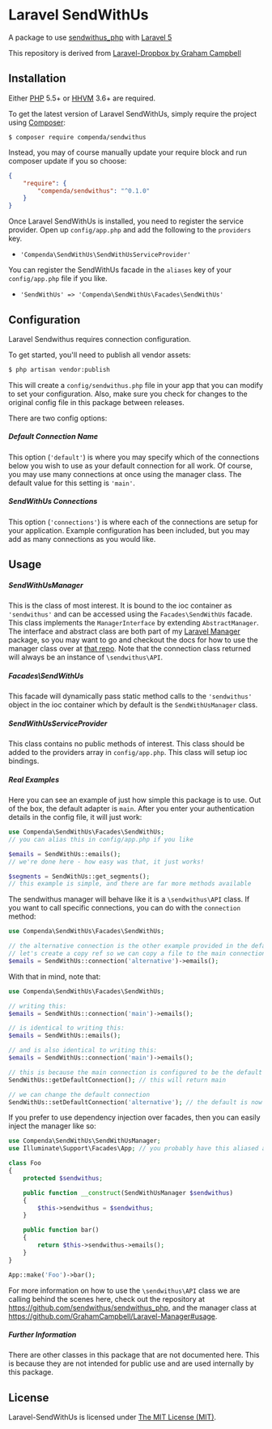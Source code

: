 Laravel SendWithUs
===============

A package to use [sendwithus_php](https://github.com/sendwithus/sendwithus_php) with [Laravel 5](https://laravel.com)

This repository is derived from [Laravel-Dropbox by Graham Campbell](https://github.com/GrahamCampbell/Laravel-Dropbox)

## Installation

Either [PHP](https://php.net/) 5.5+ or [HHVM](http://hhvm.com/) 3.6+ are required.

To get the latest version of Laravel SendWithUs, simply require the project using [Composer](https://getcomposer.org/):

```
$ composer require compenda/sendwithus
```

Instead, you may of course manually update your require block and run composer update if you so choose:

```json
{
    "require": {
        "compenda/sendwithus": "^0.1.0"
    }
}
```

Once Laravel SendWithUs is installed, you need to register the service provider. Open up `config/app.php` and add the following to the `providers` key.

* `'Compenda\SendWithUs\SendWithUsServiceProvider'`

You can register the SendWithUs facade in the `aliases` key of your `config/app.php` file if you like.

* `'SendWithUs' => 'Compenda\SendWithUs\Facades\SendWithUs'`


## Configuration

Laravel Sendwithus requires connection configuration.

To get started, you'll need to publish all vendor assets:

```bash
$ php artisan vendor:publish
```

This will create a `config/sendwithus.php` file in your app that you can modify to set your configuration. Also, make sure you check for changes to the original config file in this package between releases.

There are two config options:

##### Default Connection Name

This option (`'default'`) is where you may specify which of the connections below you wish to use as your default connection for all work. Of course, you may use many connections at once using the manager class. The default value for this setting is `'main'`.

##### SendWithUs Connections

This option (`'connections'`) is where each of the connections are setup for your application. Example configuration has been included, but you may add as many connections as you would like.


## Usage

##### SendWithUsManager

This is the class of most interest. It is bound to the ioc container as `'sendwithus'` and can be accessed using the `Facades\SendWithUs` facade. This class implements the `ManagerInterface` by extending `AbstractManager`. The interface and abstract class are both part of my [Laravel Manager](https://github.com/GrahamCampbell/Laravel-Manager) package, so you may want to go and checkout the docs for how to use the manager class over at [that repo](https://github.com/GrahamCampbell/Laravel-Manager#usage). Note that the connection class returned will always be an instance of `\sendwithus\API`.

##### Facades\SendWithUs

This facade will dynamically pass static method calls to the `'sendwithus'` object in the ioc container which by default is the `SendWithUsManager` class.

##### SendWithUsServiceProvider

This class contains no public methods of interest. This class should be added to the providers array in `config/app.php`. This class will setup ioc bindings.

##### Real Examples

Here you can see an example of just how simple this package is to use. Out of the box, the default adapter is `main`. After you enter your authentication details in the config file, it will just work:

```php
use Compenda\SendWithUs\Facades\SendWithUs;
// you can alias this in config/app.php if you like

$emails = SendWithUs::emails();
// we're done here - how easy was that, it just works!

$segments = SendWithUs::get_segments();
// this example is simple, and there are far more methods available
```

The sendwithus manager will behave like it is a `\sendwithus\API` class. If you want to call specific connections, you can do with the `connection` method:

```php
use Compenda\SendWithUs\Facades\SendWithUs;

// the alternative connection is the other example provided in the default config
// let's create a copy ref so we can copy a file to the main connection
$emails = SendWithUs::connection('alternative')->emails();
```

With that in mind, note that:

```php
use Compenda\SendWithUs\Facades\SendWithUs;

// writing this:
$emails = SendWithUs::connection('main')->emails();

// is identical to writing this:
$emails = SendWithUs::emails();

// and is also identical to writing this:
$emails = SendWithUs::connection('main')->emails();

// this is because the main connection is configured to be the default
SendWithUs::getDefaultConnection(); // this will return main

// we can change the default connection
SendWithUs::setDefaultConnection('alternative'); // the default is now alternative
```

If you prefer to use dependency injection over facades, then you can easily inject the manager like so:

```php
use Compenda\SendWithUs\SendWithUsManager;
use Illuminate\Support\Facades\App; // you probably have this aliased already

class Foo
{
    protected $sendwithus;

    public function __construct(SendWithUsManager $sendwithus)
    {
        $this->sendwithus = $sendwithus;
    }

    public function bar()
    {
        return $this->sendwithus->emails();
    }
}

App::make('Foo')->bar();
```

For more information on how to use the `\sendwithus\API` class we are calling behind the scenes here, check out the repository at https://github.com/sendwithus/sendwithus_php, and the manager class at https://github.com/GrahamCampbell/Laravel-Manager#usage.

##### Further Information

There are other classes in this package that are not documented here. This is because they are not intended for public use and are used internally by this package.


## License

Laravel-SendWithUs is licensed under [The MIT License (MIT)](LICENSE).
